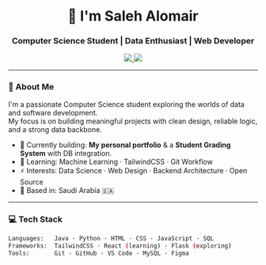 <h1 align="center">👋 I'm Saleh Alomair</h1>
<h3 align="center">Computer Science Student | Data Enthusiast | Web Developer</h3>

<p align="center">
  <a href="https://salehalomair.github.io">
    <img src="https://img.shields.io/badge/Portfolio-Visit-blue?style=flat-square&logo=github" />
  </a>
  <a href="mailto:your@email.com">
    <img src="https://img.shields.io/badge/Email-Contact-red?style=flat-square&logo=gmail" />
  </a>
</p>

---

### 🧠 About Me

I'm a passionate Computer Science student exploring the worlds of data and software development.  
My focus is on building meaningful projects with clean design, reliable logic, and a strong data backbone.

- 🔭 Currently building: **My personal portfolio** & a **Student Grading System** with DB integration.
- 🌱 Learning: Machine Learning · TailwindCSS · Git Workflow
- ⚡ Interests: Data Science · Web Design · Backend Architecture · Open Source
- 📍 Based in: Saudi Arabia 🇸🇦

---

### 💻 Tech Stack

```bash
Languages:   Java · Python · HTML · CSS · JavaScript · SQL
Frameworks:  TailwindCSS · React (learning) · Flask (exploring)
Tools:       Git · GitHub · VS Code · MySQL · Figma
